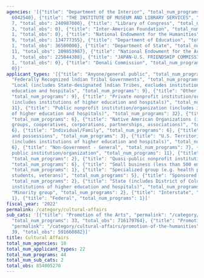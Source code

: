 ```yaml
---
agencies: '[{"title": "Department of the Interior", "total_num_programs": 7, "total_obs":
  6042540}, {"title": "THE INSTITUTE OF MUSEUM AND LIBRARY SERVICES", "total_num_programs":
  7, "total_obs": 240987000}, {"title": "Library of Congress", "total_num_programs":
  3, "total_obs": 0}, {"title": "Inter-American Foundation", "total_num_programs":
  1, "total_obs": 0}, {"title": "National Endowment for the Humanities", "total_num_programs":
  9, "total_obs": 134777355}, {"title": "Department of Education", "total_num_programs":
  1, "total_obs": 36500000}, {"title": "Department of State", "total_num_programs":
  11, "total_obs": 209853987}, {"title": "National Endowment for the Arts", "total_num_programs":
  3, "total_obs": 225844388}, {"title": "JAPAN-U.S. FRIENDSHIP COMMISSION", "total_num_programs":
  1, "total_obs": 0}, {"title": "Denali Commission", "total_num_programs": 1, "total_obs":
  0}]'
applicant_types: '[{"title": "Anyone/general public", "total_num_programs": 3}, {"title":
  "Federally Recognized lndian Tribal Governments", "total_num_programs": 9}, {"title":
  "Local (includes State-designated lndian Tribes, excludes institutions of higher
  education and hospitals", "total_num_programs": 9}, {"title": "Other private institutions/organizations",
  "total_num_programs": 9}, {"title": "Private nonprofit institution/organization
  (includes institutions of higher education and hospitals)", "total_num_programs":
  31}, {"title": "Public nonprofit institution/organization (includes institutions
  of higher education and hospitals)", "total_num_programs": 32}, {"title": "State",
  "total_num_programs": 6}, {"title": "Native American Organizations (includes lndian
  groups, cooperatives, corporations, partnerships, associations)", "total_num_programs":
  6}, {"title": "Individual/Family", "total_num_programs": 6}, {"title": "U.S. Territories
  and possessions", "total_num_programs": 3}, {"title": "U.S. Territories and possessions
  (includes institutions of higher education and hospitals)", "total_num_programs":
  6}, {"title": "Non-Government - General", "total_num_programs": 7}, {"title": "Other
  public institution/organization", "total_num_programs": 11}, {"title": "Profit organization",
  "total_num_programs": 2}, {"title": "Quasi-public nonprofit institution/organization",
  "total_num_programs": 6}, {"title": "Small business (less than 500 employees)",
  "total_num_programs": 1}, {"title": "Specialized group (e.g. health professionals,
  students, veterans)", "total_num_programs": 5}, {"title": "Sponsored organization",
  "total_num_programs": 2}, {"title": "State (includes District of Columbia, public
  institutions of higher education and hospitals)", "total_num_programs": 11}, {"title":
  "Minority group", "total_num_programs": 2}, {"title": "Interstate", "total_num_programs":
  1}, {"title": "Federal", "total_num_programs": 1}]'
fiscal_year: '2022'
permalink: /category/cultural-affairs
sub_cats: '[{"title": "Promotion of the Arts", "permalink": "/category/cultural-affairs/promotion-of-the-arts",
  "total_num_programs": 33, "total_obs": 716179764}, {"title": "Promotion of the Humanities",
  "permalink": "/category/cultural-affairs/promotion-of-the-humanities", "total_num_programs":
  39, "total_obs": 591660882}]'
title: Cultural Affairs
total_num_agencies: 10
total_num_applicant_types: 22
total_num_programs: 44
total_num_sub_cats: 2
total_obs: 854005270
---
```

